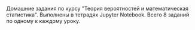Домашние задания по курсу "Теория вероятностей и математическая статистика". Выполнены в тетрадях Jupyter Notebook. Всего 8 заданий по одному к каждому уроку.
